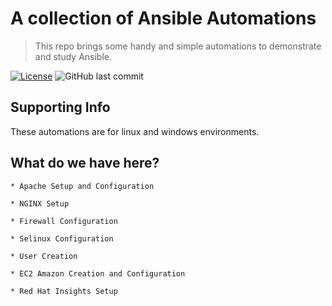 # A collection of Ansible Automations
> This repo brings some handy and simple automations to demonstrate and study Ansible.

[![License](http://img.shields.io/:license-mit-blue.svg?style=flat-square)](http://badges.mit-license.org)
<img src="https://img.shields.io/github/last-commit/abass0/winrm-tower/master?style=plastic" alt="GitHub last commit">

## Supporting Info

These automations are for linux and windows environments.

## What do we have here?

    * Apache Setup and Configuration

    * NGINX Setup

    * Firewall Configuration

    * Selinux Configuration

    * User Creation
    
    * EC2 Amazon Creation and Configuration

    * Red Hat Insights Setup 
